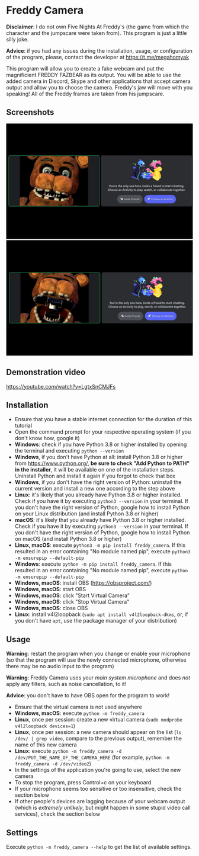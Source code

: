 # Freddy Camera

**Disclaimer**: I do not own Five Nights At Freddy's (the game from which the character and the jumpscare were taken from). This program is just a little silly joke.

**Advice**: if you had any issues during the installation, usage, or configuration of the program, please, contact the developer at https://t.me/megahomyak

This program will allow you to create a fake webcam and put the magnificient FREDDY FAZBEAR as its output. You will be able to use the added camera in Discord, Skype and other applications that accept camera output and allow you to choose the camera. Freddy's jaw will move with you speaking! All of the Freddy frames are taken from his jumpscare.

## Screenshots

![Me being FREDDY FAZBEAR in a Discord call, jaw closed](screenshots/closed_jaw.png "Me being FREDDY FAZBEAR in a Discord call, jaw closed")
![Me being FREDDY FAZBEAR in a Discord call, jaw open](screenshots/open_jaw.png "Me being FREDDY FAZBEAR in a Discord call, jaw open")

## Demonstration video

https://youtube.com/watch?v=LgtxSnCMJFs

## Installation

* Ensure that you have a stable internet connection for the duration of this tutorial
* Open the command prompt for your respective operating system (if you don't know how, google it)
* **Windows**: check if you have Python 3.8 or higher installed by opening the terminal and executing `python --version`
* **Windows**, if you don't have Python at all: install Python 3.8 or higher from https://www.python.org/, **be sure to check "Add Python to PATH" in the installer**, it will be available on one of the installation steps. Uninstall Python and install it again if you forgot to check that box
* **Windows**, if you don't have the right version of Python: uninstall the current version and install a new one according to the step above
* **Linux**: it's likely that you already have Python 3.8 or higher installed. Check if you have it by executing `python3 --version` in your terminal. If you don't have the right version of Python, google how to install Python on your Linux distribution (and install Python 3.8 or higher)
* **macOS**: it's likely that you already have Python 3.8 or higher installed. Check if you have it by executing `python3 --version` in your terminal. If you don't have the right version of Python, google how to install Python on macOS (and install Python 3.8 or higher)
* **Linux, macOS**: execute `python3 -m pip install freddy_camera`. If this resulted in an error containing "No module named pip", execute `python3 -m ensurepip --default-pip`
* **Windows**: execute `python -m pip install freddy_camera`. If this resulted in an error containing "No module named pip", execute `python -m ensurepip --default-pip`
* **Windows, macOS**: install OBS (https://obsproject.com/)
* **Windows, macOS**: start OBS
* **Windows, macOS**: click "Start Virtual Camera"
* **Windows, macOS**: click "Stop Virtual Camera"
* **Windows, macOS**: close OBS
* **Linux**: install v4l2loopback (`sudo apt install v4l2loopback-dkms`, or, if you don't have `apt`, use the package manager of your distribution)

## Usage

**Warning**: restart the program when you change or enable your microphone (so that the program will use the newly connected microphone, otherwise there may be no audio input to the program)

**Warning**: Freddy Camera uses your *main system microphone* and does *not* apply any filters, such as noise cancellation, to it!

**Advice**: you don't have to have OBS open for the program to work!

* Ensure that the virtual camera is not used anywhere
* **Windows, macOS**: execute `python -m freddy_camera`
* **Linux**, once per session: create a new virtual camera (`sudo modprobe v4l2loopback devices=1`)
* **Linux**, once per session: a new camera should appear on the list (`ls /dev/ | grep video`, compare to the previous output), remember the name of this new camera
* **Linux**: execute `python -m freddy_camera -d /dev/PUT_THE_NAME_OF_THE_CAMERA_HERE` (for example, `python -m freddy_camera -d /dev/video2`)
* In the settings of the application you're going to use, select the new camera
* To stop the program, press Control+c on your keyboard
* If your microphone seems too sensitive or too insensitive, check the section below
* If other people's devices are lagging because of your webcam output (which is *extremely unlikely*, but might happen in some stupid video call services), check the section below

## Settings

Execute `python -m freddy_camera --help` to get the list of available settings.
